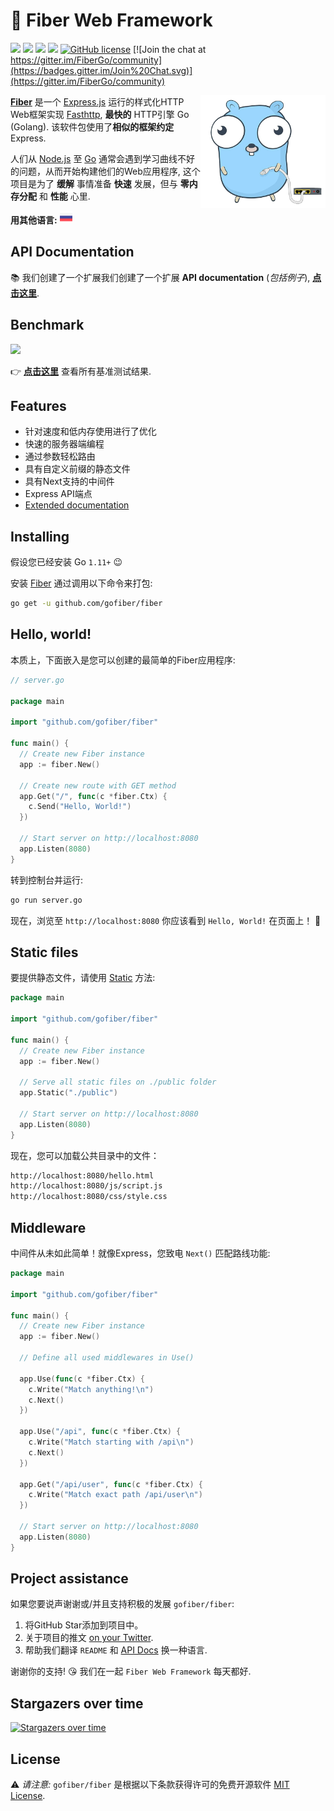 # 🔌 Fiber Web Framework

[![](https://img.shields.io/github/release/gofiber/fiber)](https://github.com/gofiber/fiber/releases) ![](https://img.shields.io/github/languages/top/gofiber/fiber) [![](https://godoc.org/github.com/gofiber/fiber?status.svg)](https://godoc.org/github.com/gofiber/fiber) ![](https://goreportcard.com/badge/github.com/gofiber/fiber) [![GitHub license](https://img.shields.io/github/license/gofiber/fiber.svg)](https://github.com/gofiber/fiber/blob/master/LICENSE) [![Join the chat at https://gitter.im/FiberGo/community](https://badges.gitter.im/Join%20Chat.svg)](https://gitter.im/FiberGo/community)

<img align="right" height="180px" src="docs/static/logo_320px_trans.png" alt="Fiber logo" />

**[Fiber](https://github.com/gofiber/fiber)** 是一个 [Express.js](https://expressjs.com/en/4x/api.html) 运行的样式化HTTP Web框架实现 [Fasthttp](https://github.com/valyala/fasthttp), **最快的** HTTP引擎 Go (Golang). 该软件包使用了**相似的框架约定** Express.

人们从 [Node.js](https://nodejs.org/en/about/) 至 [Go](https://golang.org/doc/) 通常会遇到学习曲线不好的问题，从而开始构建他们的Web应用程序, 这个项目是为了 **缓解** 事情准备 **快速** 发展，但与 **零内存分配** 和 **性能** 心里.

**用其他语言:** <a href="README_RU.md"><img width="20px" src="docs/static/flags/ru.svg" alt="ru"/></a>

## API Documentation

📚 我们创建了一个扩展我们创建了一个扩展 **API documentation** (_包括例子_), **[点击这里](https://gofiber.github.io/fiber/)**.

## Benchmark

[![](https://gofiber.github.io/fiber/static/benchmarks/benchmark.png)](https://gofiber.github.io/fiber/#/benchmarks)

👉 **[点击这里](https://gofiber.github.io/fiber/#/benchmarks)** 查看所有基准测试结果.

## Features

- 针对速度和低内存使用进行了优化
- 快速的服务器端编程
- 通过参数轻松路由
- 具有自定义前缀的静态文件
- 具有Next支持的中间件
- Express API端点
- [Extended documentation](https://gofiber.github.io/fiber/)

## Installing

假设您已经安装 Go `1.11+` 😉

安装 [Fiber](https://github.com/gofiber/fiber) 通过调用以下命令来打包:

```bash
go get -u github.com/gofiber/fiber
```

## Hello, world!

本质上，下面嵌入是您可以创建的最简单的Fiber应用程序:

```go
// server.go

package main

import "github.com/gofiber/fiber"

func main() {
  // Create new Fiber instance
  app := fiber.New()

  // Create new route with GET method
  app.Get("/", func(c *fiber.Ctx) {
    c.Send("Hello, World!")
  })

  // Start server on http://localhost:8080
  app.Listen(8080)
}
```

转到控制台并运行:

```bash
go run server.go
```

现在，浏览至 `http://localhost:8080` 你应该看到 `Hello, World!` 在页面上！ 🎉

## Static files

要提供静态文件，请使用 [Static](https://gofiber.github.io/fiber/#/?id=static-files) 方法:

```go
package main

import "github.com/gofiber/fiber"

func main() {
  // Create new Fiber instance
  app := fiber.New()

  // Serve all static files on ./public folder
  app.Static("./public")

  // Start server on http://localhost:8080
  app.Listen(8080)
}
```

现在，您可以加载公共目录中的文件：

```bash
http://localhost:8080/hello.html
http://localhost:8080/js/script.js
http://localhost:8080/css/style.css
```

## Middleware

中间件从未如此简单！就像Express，您致电 `Next()` 匹配路线功能:

```go
package main

import "github.com/gofiber/fiber"

func main() {
  // Create new Fiber instance
  app := fiber.New()

  // Define all used middlewares in Use()

  app.Use(func(c *fiber.Ctx) {
    c.Write("Match anything!\n")
    c.Next()
  })

  app.Use("/api", func(c *fiber.Ctx) {
    c.Write("Match starting with /api\n")
    c.Next()
  })

  app.Get("/api/user", func(c *fiber.Ctx) {
    c.Write("Match exact path /api/user\n")
  })

  // Start server on http://localhost:8080
  app.Listen(8080)
}
```

## Project assistance

如果您要说声谢谢或/并且支持积极的发展 `gofiber/fiber`:

1. 将GitHub Star添加到项目中。
2. 关于项目的推文 [on your Twitter](https://twitter.com/intent/tweet?text=%F0%9F%94%8C%20Fiber%20is%20an%20Express.js%20inspired%20Go%20web%20framework%20build%20on%20%F0%9F%9A%80%20Fasthttp%20https%3A%2F%2Fgithub.com%2Fgofiber%2Ffiber).
3. 帮助我们翻译 `README` 和 [API Docs](https://gofiber.github.io/fiber/) 换一种语言.

谢谢你的支持! 😘 我们在一起 `Fiber Web Framework` 每天都好.

## Stargazers over time

[![Stargazers over time](https://starchart.cc/gofiber/fiber.svg)](https://starchart.cc/gofiber/fiber)

## License

⚠️ _请注意:_ `gofiber/fiber` 是根据以下条款获得许可的免费开源软件 [MIT License](https://github.com/gofiber/fiber/edit/master/LICENSE).
